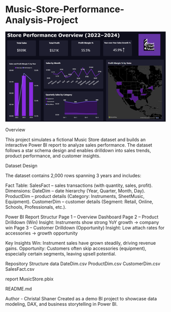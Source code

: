 # Music-Store-Performance-Analysis-Project

![Overview Dashboard](./images/dashboard)

Overview

This project simulates a fictional Music Store dataset and builds an interactive Power BI report to analyze sales performance. The dataset follows a star schema design and enables drilldown into sales trends, product performance, and customer insights.

Dataset Design

The dataset contains 2,000 rows spanning 3 years and includes:

Fact Table: SalesFact – sales transactions (with quantity, sales, profit).
Dimensions:
DateDim – date hierarchy (Year, Quarter, Month, Day).
ProductDim – product details (Category: Instruments, SheetMusic, Equipment).
CustomerDim – customer details (Segment: Retail, Online, Schools, Professionals, etc.).

Power BI Report Structur
Page 1 – Overview Dashboard
Page 2 – Product Drilldown (Win)
Insight: Instruments show strong YoY growth → company win
Page 3 – Customer Drilldown (Opportunity)
Insight: Low attach rates for accessories → growth opportunity

Key Insights
Win: Instrument sales have grown steadily, driving revenue gains.
Opportunity: Customers often skip accessories (equipment), especially certain segments, leaving upsell potential.

Repository Structure
data
DateDim.csv
ProductDim.csv
CustomerDim.csv
SalesFact.csv

report
MusicStore.pbix

README.md

Author - Christal Shaner
Created as a demo BI project to showcase data modeling, DAX, and business storytelling in Power BI.
